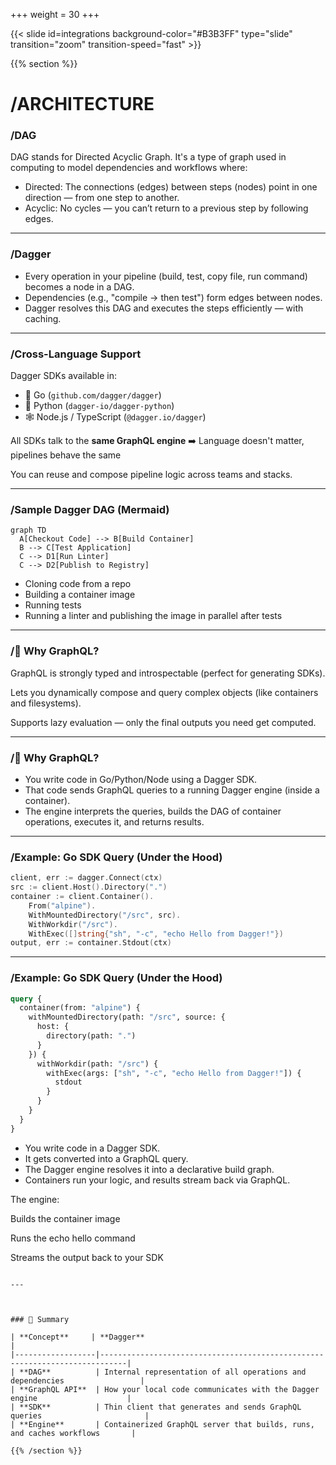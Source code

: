 +++
weight = 30
+++

{{< slide id=integrations background-color="#B3B3FF" type="slide" transition="zoom" transition-speed="fast" >}}

{{% section %}}

# /ARCHITECTURE

### /DAG

DAG stands for Directed Acyclic Graph. It's a type of graph used in computing to model dependencies and workflows where:

- Directed: The connections (edges) between steps (nodes) point in one direction — from one step to another.
- Acyclic: No cycles — you can’t return to a previous step by following edges.

---

### /Dagger

- Every operation in your pipeline (build, test, copy file, run command) becomes a node in a DAG.
- Dependencies (e.g., "compile → then test") form edges between nodes.
- Dagger resolves this DAG and executes the steps efficiently — with caching.

---

### /Cross-Language Support

Dagger SDKs available in:

- 🐹 Go (`github.com/dagger/dagger`)
- 🐍 Python (`dagger-io/dagger-python`)
- 🕸️ Node.js / TypeScript (`@dagger.io/dagger`)

All SDKs talk to the **same GraphQL engine**
➡️ Language doesn't matter, pipelines behave the same

You can reuse and compose pipeline logic across teams and stacks.

---

### /Sample Dagger DAG (Mermaid)

```
graph TD
  A[Checkout Code] --> B[Build Container]
  B --> C[Test Application]
  C --> D1[Run Linter]
  C --> D2[Publish to Registry]
```

- Cloning code from a repo
- Building a container image
- Running tests
- Running a linter and publishing the image in parallel after tests

---

### /🎯 Why GraphQL?
GraphQL is strongly typed and introspectable (perfect for generating SDKs).

Lets you dynamically compose and query complex objects (like containers and filesystems).

Supports lazy evaluation — only the final outputs you need get computed.

---

### /🎯 Why GraphQL?
- You write code in Go/Python/Node using a Dagger SDK.
- That code sends GraphQL queries to a running Dagger engine (inside a container).
- The engine interprets the queries, builds the DAG of container operations, executes it, and returns results.

---

### /Example: Go SDK Query (Under the Hood)

```go
client, err := dagger.Connect(ctx)
src := client.Host().Directory(".")
container := client.Container().
    From("alpine").
    WithMountedDirectory("/src", src).
    WithWorkdir("/src").
    WithExec([]string{"sh", "-c", "echo Hello from Dagger!"})
output, err := container.Stdout(ctx)
```

---

### /Example: Go SDK Query (Under the Hood)

```graphql
query {
  container(from: "alpine") {
    withMountedDirectory(path: "/src", source: {
      host: {
        directory(path: ".")
      }
    }) {
      withWorkdir(path: "/src") {
        withExec(args: ["sh", "-c", "echo Hello from Dagger!"]) {
          stdout
        }
      }
    }
  }
}
```

- You write code in a Dagger SDK.
- It gets converted into a GraphQL query.
- The Dagger engine resolves it into a declarative build graph.
- Containers run your logic, and results stream back via GraphQL.




The engine:

Builds the container image

Runs the echo hello command

Streams the output back to your SDK
```

---



### 🔄 Summary

| **Concept**     | **Dagger**                                                                 |
|------------------|----------------------------------------------------------------------------|
| **DAG**          | Internal representation of all operations and dependencies                 |
| **GraphQL API**  | How your local code communicates with the Dagger engine                    |
| **SDK**          | Thin client that generates and sends GraphQL queries                       |
| **Engine**       | Containerized GraphQL server that builds, runs, and caches workflows       |

{{% /section %}}

